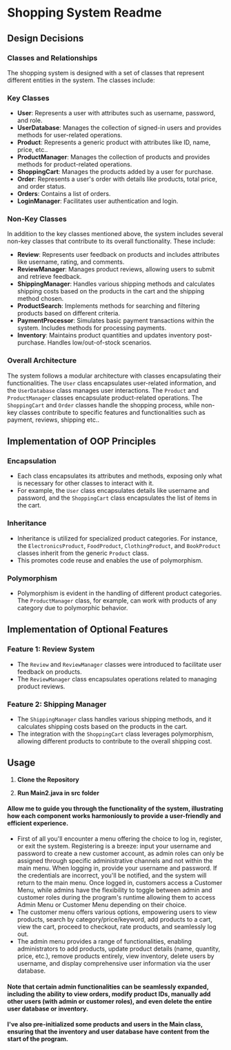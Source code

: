 # Shopping System Readme

## Design Decisions

### Classes and Relationships

The shopping system is designed with a set of classes that represent different entities in the system. The classes include:
### Key Classes
- **User**: Represents a user with attributes such as username, password, and role.
- **UserDatabase**: Manages the collection of signed-in users and provides methods for user-related operations.
- **Product**: Represents a generic product with attributes like ID, name, price, etc..
- **ProductManager**: Manages the collection of products and provides methods for product-related operations.
- **ShoppingCart**: Manages the products added by a user for purchase.
- **Order**: Represents a user's order with details like products, total price, and order status.
- **Orders**: Contains a list of orders.
- **LoginManager**: Facilitates user authentication and login.
### Non-Key Classes

In addition to the key classes mentioned above, the system includes several non-key classes that contribute to its overall functionality. These include:

- **Review**: Represents user feedback on products and includes attributes like username, rating, and comments.
- **ReviewManager**: Manages product reviews, allowing users to submit and retrieve feedback.
- **ShippingManager**: Handles various shipping methods and calculates shipping costs based on the products in the cart and the shipping method chosen.
- **ProductSearch**: Implements methods for searching and filtering products based on different criteria.
- **PaymentProcessor**: Simulates basic payment transactions within the system. Includes methods for processing payments.
- **Inventory**: Maintains product quantities and updates inventory post-purchase. Handles low/out-of-stock scenarios.

### Overall Architecture

The system follows a modular architecture with classes encapsulating their functionalities. The `User` class encapsulates user-related information, and the `UserDatabase` class manages user interactions. The `Product` and `ProductManager` classes encapsulate product-related operations. The `ShoppingCart` and `Order` classes handle the shopping process, while non-key classes contribute to specific features and functionalities such as payment, reviews, shipping etc..

## Implementation of OOP Principles

### Encapsulation

- Each class encapsulates its attributes and methods, exposing only what is necessary for other classes to interact with it.
- For example, the `User` class encapsulates details like username and password, and the `ShoppingCart` class encapsulates the list of items in the cart.

### Inheritance

- Inheritance is utilized for specialized product categories. For instance, the `ElectronicsProduct`, `FoodProduct`, `ClothingProduct`, and `BookProduct` classes inherit from the generic `Product` class.
- This promotes code reuse and enables the use of polymorphism.

### Polymorphism

- Polymorphism is evident in the handling of different product categories. The `ProductManager` class, for example, can work with products of any category due to polymorphic behavior.

## Implementation of Optional Features

### Feature 1: Review System

- The `Review` and `ReviewManager` classes were introduced to facilitate user feedback on products.
- The `ReviewManager` class encapsulates operations related to managing product reviews.

### Feature 2: Shipping Manager

- The `ShippingManager` class handles various shipping methods, and it calculates shipping costs based on the products in the cart.
- The integration with the `ShoppingCart` class leverages polymorphism, allowing different products to contribute to the overall shipping cost.

## Usage 
1. **Clone the Repository**

2. **Run Main2.java in src folder**

#### Allow me to guide you through the  functionality of the system, illustrating how each component works harmoniously to provide a user-friendly and efficient experience.

- First of all you'll encounter a menu offering the choice to log in, register, or exit the system.
Registering is a breeze: input your username and password to create a new customer account, as admin roles can only be assigned through specific administrative channels and not within the main menu.
When logging in, provide your username and password. If the credentials are incorrect, you'll be notified, and the system will return to the main menu. Once logged in, customers access a Customer Menu, while admins have the flexibility to toggle between admin and customer roles during the program's runtime allowing them to access Admin Menu or Customer Menu depending on their choice.
- The customer menu offers various options, empowering users to view products, search by category/price/keyword, add products to a cart, view the cart, proceed to checkout, rate products, and seamlessly log out.
- The admin menu provides a range of functionalities, enabling administrators to add products, update product details (name, quantity, price, etc.), remove products entirely, view inventory, delete users by username, and display comprehensive user information via the user database.
#### Note that certain admin functionalities can be seamlessly expanded, including the ability to view orders, modify product IDs, manually add other users (with admin or customer roles), and even delete the entire user database or inventory.
#### I've also pre-initialized some products and users in the Main class, ensuring that the inventory and user database have content from the start of the program.
